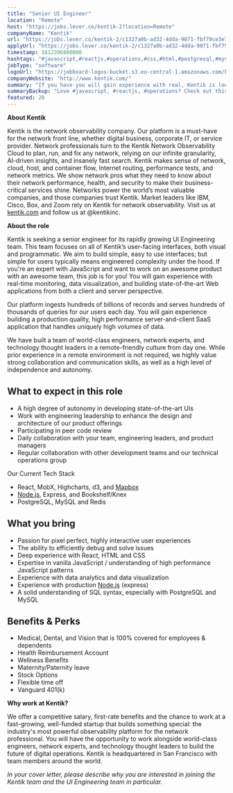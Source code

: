 ```yaml
---
title: "Senior UI Engineer"
location: "Remote"
host: "https://jobs.lever.co/kentik-2?location=Remote"
companyName: "Kentik"
url: "https://jobs.lever.co/kentik-2/c1327a0b-ad32-4dda-9071-fbf79ce3e74c"
applyUrl: "https://jobs.lever.co/kentik-2/c1327a0b-ad32-4dda-9071-fbf79ce3e74c/apply"
timestamp: 1612396800000
hashtags: "#javascript,#reactjs,#operations,#css,#html,#postgresql,#mysql,#marketing,#ui/ux,#management"
jobType: "software"
logoUrl: "https://jobboard-logos-bucket.s3.eu-central-1.amazonaws.com/kentik"
companyWebsite: "http://www.kentik.com/"
summary: "If you have you will gain experience with real, Kentik is looking for someone with your knowledge."
summaryBackup: "Love #javascript, #reactjs, #operations? Check out this job post!"
featured: 20
---
```


**About Kentik**

Kentik is the network observability company. Our platform is a must-have for the network front line, whether digital business, corporate IT, or service provider. Network professionals turn to the Kentik Network Observability Cloud to plan, run, and fix any network, relying on our infinite granularity, AI-driven insights, and insanely fast search. Kentik makes sense of network, cloud, host, and container flow, Internet routing, performance tests, and network metrics. We show network pros what they need to know about their network performance, health, and security to make their business-critical services shine. Networks power the world’s most valuable companies, and those companies trust Kentik. Market leaders like IBM, Cisco, Box, and Zoom rely on Kentik for network observability. Visit us at [kentik.com](http://kentik.com/) and follow us at @kentikinc.

**About the role**

Kentik is seeking a senior engineer for its rapidly growing UI Engineering team. This team focuses on all of Kentik’s user-facing interfaces, both visual and programmatic. We aim to build simple, easy to use interfaces; but simple for users typically means engineered complexity under the hood. If you're an expert with JavaScript and want to work on an awesome product with an awesome team, this job is for you! You will gain experience with real-time monitoring, data visualization, and building state-of-the-art Web applications from both a client and server perspective. 

Our platform ingests hundreds of billions of records and serves hundreds of thousands of queries for our users each day. You will gain experience building a production quality, high performance server-and-client SaaS application that handles uniquely high volumes of data.  

We have built a team of world-class engineers, network experts, and technology thought leaders in a remote-friendly culture from day one. While prior experience in a remote environment is not required, we highly value strong collaboration and communication skills, as well as a high level of independence and autonomy.

## What to expect in this role

*   A high degree of autonomy in developing state-of-the-art UIs
*   Work with engineering leadership to enhance the design and architecture of our product offerings
*   Participating in peer code review
*   Daily collaboration with your team, engineering leaders, and product managers
*   Regular collaboration with other development teams and our technical operations group

Our Current Tech Stack

*   React, MobX, Highcharts, d3, and [Mapbox](http://mapboxnode.js/)
*   [Node.js](http://mapboxnode.js/), Express, and Bookshelf/Knex
*   PostgreSQL, MySQL and Redis

## What you bring

*   Passion for pixel perfect, highly interactive user experiences
*   The ability to efficiently debug and solve issues
*   Deep experience with React, HTML and CSS
*   Expertise in vanilla JavaScript / understanding of high performance JavaScript patterns
*   Experience with data analytics and data visualization
*   Experience with production [Node.js](http://Node.js) (express)
*   A solid understanding of SQL syntax, especially with PostgreSQL and MySQL

## Benefits & Perks

*   Medical, Dental, and Vision that is 100% covered for employees & dependents
*   Health Reimbursement Account
*   Wellness Benefits
*   Maternity/Paternity leave
*   Stock Options
*   Flexible time off
*   Vanguard 401(k)

**Why work at Kentik?**

We offer a competitive salary, first-rate benefits and the chance to work at a fast-growing, well-funded startup that builds something special: the industry's most powerful observability platform for the network professional. You will have the opportunity to work alongside world-class engineers, network experts, and technology thought leaders to build the future of digital operations. Kentik is headquartered in San Francisco with team members around the world.

_In your cover letter, please describe why you are interested in joining the Kentik team and the UI Engineering team in particular._
